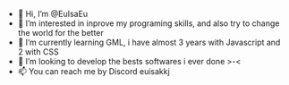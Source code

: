 - 👋 Hi, I’m @EuIsaEu
- 👀 I’m interested in inprove my programing skills, and also try to change the world for the better
- 🌱 I’m currently learning GML, i have almost 3 years with Javascript and 2 with CSS
- 💞️ I’m looking to develop the bests softwares i ever done >-<
- 📫 You can reach me by Discord euisakkj

<!---
EuIsaEu/EuIsaEu is a ✨ special ✨ repository because its `README.md` (this file) appears on your GitHub profile.
You can click the Preview link to take a look at your changes.
--->
